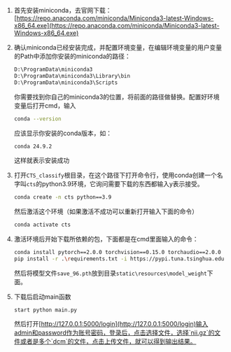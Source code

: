 1. 首先安装miniconda，去官网下载：[https://repo.anaconda.com/miniconda/Miniconda3-latest-Windows-x86_64.exe](https://repo.anaconda.com/miniconda/Miniconda3-latest-Windows-x86_64.exe)

2. 确认miniconda已经安装完成，并配置环境变量，在编辑环境变量的用户变量的Path中添加你安装的miniconda的路径：

   ```bash
   D:\ProgramData\miniconda3
   D:\ProgramData\miniconda3\Library\bin
   D:\ProgramData\miniconda3\Scripts
   ```

   你需要找到你自己的miniconda3的位置，将前面的路径做替换。配置好环境变量后打开cmd，输入

   ```bash
   conda --version
   ```

   应该显示你安装的conda版本，如：

   ```bash
   conda 24.9.2
   ```

   这样就表示安装成功

3. 打开`CTS_classify`根目录，在这个路径下打开命令行，使用conda创建一个名字叫`cts`的python3.9环境，它询问需要下载的东西都输入y表示接受。

   ```bash
   conda create -n cts python==3.9
   ```

   然后激活这个环境（如果激活不成功可以重新打开输入下面的命令）

   ```bash
   conda activate cts
   ```

4. 激活环境后开始下载所依赖的包，下面都是在cmd里面输入的命令：

   ```bash
   conda install pytorch==2.0.0 torchvision==0.15.0 torchaudio==2.0.0 pytorch-cuda=11.7 -c pytorch -c nvidia
   pip install -r .\requirements.txt -i https://pypi.tuna.tsinghua.edu.cn/simple
   ```

   然后将模型文件`save_96.pth`放到目录`static\resources\model_weight`下面。

5. 下载后启动main函数

   ```
   start python main.py
   ```

   然后打开[http://127.0.0.1:5000/login](http://127.0.0.1:5000/login)输入admin和password作为账号密码，登录后，点击选择文件，选择`nii.gz`的文件或者是多个`dcm`的文件，点击上传文件，就可以得到输出结果。